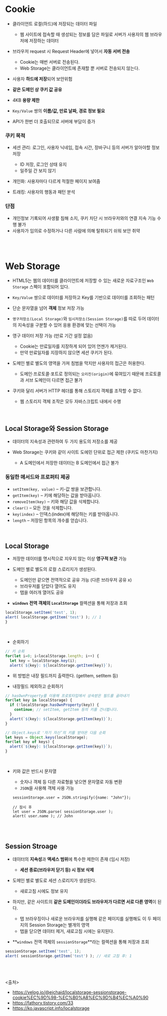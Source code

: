 # Cookie

- 클라이언트 로컬(하드)에 저장되는 데이터 파일
  - 웹 사이트에 접속할 때 생성되는 정보를 담은 파일로 서버가 사용자의 웹 브라우저에 저장하는 데이터
  
- 브라우저 request 시 Request Header에 넣어서 **자동 서버 전송**
  - Cookie는 매번 서버로 전송된다.
  - Web Storage는 클라이언트에 존재할 뿐 서버로 전송되지 않는다.
  
- 사용자 **하드에 저장**되어 보안위험
- **같은 도메인 상 쿠키 값 공유**
- 4KB **용량 제한**
- `Key/Value` 쌍의 **이름/값, 만료 날짜, 경로 정보 필요**
- API가 한번 더 호출되므로 서버에 부담이 증가

### 쿠키 목적

- 세션 관리: 로그인, 사용자 닉네임, 접속 시간, 장바구니 등의 서버가 알아야할 정보 저장
  - ID 저장, 로그인 상태 유지
  - 일주일 간 보지 않기

- 개인화: 사용자마다 다르게 적절한 페이지 보여줌
- 트래킹: 사용자의 행동과 패턴 분석

### 단점

- 개인정보 기록되어 사생활 침해 소지, 쿠키 차단 시 브라우저와의 연결 지속 기능 수행 불가
- 사용자가 임의로 수정하거나 다른 사람에 의해 탈취되기 쉬워 보안 취약

<br><br>

# Web Storage

- HTML5는 웹의 데이터를 클라이언트에 저장할 수 있는 새로운 자료구조인 `Web Storage` 스펙이 포함되어 있다.
- `Key/Value` 쌍으로 데이터를 저장하고 Key를 기반으로 데이터를 조회하는 패턴
- 단순 문자열을 넘어 **객체** 정보 저장 가능
- `영구저장소(Local Storage)`와 `임시저장소(Session Storage)`를 따로 두어 데이터의 지속성을 구분할 수 있어 응용 환경에 맞는 선택이 가능

- 영구 데이터 저장 가능 (만료 기간 설정 없음)
  - Cookie는 만료일자를 지장하게 되어 있어 언젠가 제거된다.
  - 만약 만료일자를 지장하지 않으면 세션 쿠키가 된다.

- 도메인 별로 별도의 영역을 가져 침범을 막지만 사용자의 접근은 허용한다.
  - 도메인·프로토콜·포트로 정의되는 `오리진(origin)`에 묶여있기 때문에 프로토콜과 서브 도메인이 다르면 접근 불가
  
- 쿠키와 달리 서버가 HTTP 헤더를 통해 스토리지 객체를 조작할 수 없다.
  - 웹 스토리지 객체 조작은 모두 자바스크립트 내에서 수행
  
<br>

## Local Storage와 Session Storage

- 데이터의 지속성과 관련하여 두 가지 용도의 저장소를 제공

- Web Storage는 쿠키와 같이 사이트 도에민 단위로 접근 제한 (쿠키도 마찬가지)
  - A 도메인에서 저장한 데이터는 B 도메인에서 접근 불가

### 동일한 메서드와 프로퍼티 제공

- `setItem(key, value)` – 키-값 쌍을 보관합니다.
- `getItem(key)` – 키에 해당하는 값을 받아옵니다.
- `removeItem(key)` – 키와 해당 값을 삭제합니다.
- `clear()` – 모든 것을 삭제합니다.
- `key(index)` – 인덱스(index)에 해당하는 키를 받아옵니다.
- `length` – 저장된 항목의 개수를 얻습니다.
<br>

## Local Storage

- 저장한 데이터를 명시적으로 지우지 않는 이상 **영구적 보관** 가능

- 도메인 별로 별도의 로컬 스로리지가 생성된다.
  - 도메인만 같으면 전역적으로 공유 가능 (다른 브라우저 공유 x)
  - 브라우저를 닫았다 열어도 유지
  - 탭을 여러개 열어도 공유
  
- **`windows` 전역 객체의 `LocalStorage`** 컬렉션을 통해 저장과 조회

```js
localStorage.setItem('test', 1);
alert( localStorage.getItem('test') ); // 1
}
```

<br>

- 순회하기

```js
// 키 순회
for(let i=0; i<localStorage.length; i++) {
  let key = localStorage.key(i);
  alert(`${key}: ${localStorage.getItem(key)}`);
```

- 위 방법은 내장 필드까지 출력한다. (getItem, setItem 등)

- 내장필드 제외하고 순회하기

```js
// hasOwnProperty를 이용해 프로토타입에서 상속받은 필드를 골라내기
for(let key in localStorage) {
  if (!localStorage.hasOwnProperty(key)) {
    continue; // setItem, getItem 등의 키를 건너뜁니다.
  }
  alert(`${key}: ${localStorage.getItem(key)}`);
}

// Object.keys로 '자기 자신’의 키를 받아온 다음 순회
let keys = Object.keys(localStorage);
for(let key of keys) {
  alert(`${key}: ${localStorage.getItem(key)}`);
}
```

<br>

- 키와 값은 반드시 문자열
  - 숫자나 객체 등 다른 자료형을 넣으면 문자열로 자동 변환
  - `JSON`을 사용해 객체 사용 가능

  ```JS
  sessionStorage.user = JSON.stringify({name: "John"});

  // 잠시 후
  let user = JSON.parse( sessionStorage.user );
  alert( user.name ); // John
  ```

<br><br>

## Session Stroage

- 데이터의 **지속성**과 **액세스 범위**에 특수한 제한이 존재 (임시 저장)
  - **세션 종료(브라우저 닫기 등) 시 정보 삭제**
  
- 도메인 별로 별도로 세션 스로리지가 생성된다.
  - 새로고침 시에도 정보 유지
  
- 하지만, 같은 사이트의 **같은 도메인이더라도 브라우저가 다르면 서로 다른 영역**이 된다.
  - 탭 브라우징이나 새로운 브라우저를 실행해 같은 페이지를 실행해도 이 두 페이지의 Session Storage는 별개의 영역
  - 탭을 닫으면 데이터 제거, 새로고침 시에는 유지된다.
  
- **`windows` 전역 객체의 `sessionStorage`**라는 컬렉션을 통해 저장과 조회

```js
sessionStorage.setItem('test', 1);
alert( sessionStorage.getItem('test') ); // 새로 고침 후: 1
```

<br><br><br>
<출처>

- <https://velog.io/@ejchaid/localstorage-sessionstorage-cookie%EC%9D%98-%EC%B0%A8%EC%9D%B4%EC%A0%90>
- <https://fathory.tistory.com/33>
- <https://ko.javascript.info/localstorage>

